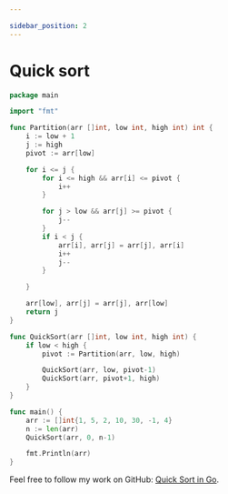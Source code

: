 ```yaml
---

sidebar_position: 2
---
```


# Quick sort

```go
package main

import "fmt"

func Partition(arr []int, low int, high int) int {
    i := low + 1
    j := high
    pivot := arr[low]

    for i <= j {
        for i <= high && arr[i] <= pivot {
            i++
        }

        for j > low && arr[j] >= pivot {
            j--
        }
        if i < j {
            arr[i], arr[j] = arr[j], arr[i]
            i++
            j--
        }

    }

    arr[low], arr[j] = arr[j], arr[low]
    return j
}

func QuickSort(arr []int, low int, high int) {
    if low < high {
        pivot := Partition(arr, low, high)

        QuickSort(arr, low, pivot-1)
        QuickSort(arr, pivot+1, high)
    }
}

func main() {
    arr := []int{1, 5, 2, 10, 30, -1, 4}
    n := len(arr)
    QuickSort(arr, 0, n-1)

    fmt.Println(arr)
}
```

Feel free to follow my work on GitHub: [Quick Sort in Go](https://github.com/shekhar-patil/data_structure_and_algorithms/blob/main/sorting_algorithms/quick_sort.go).